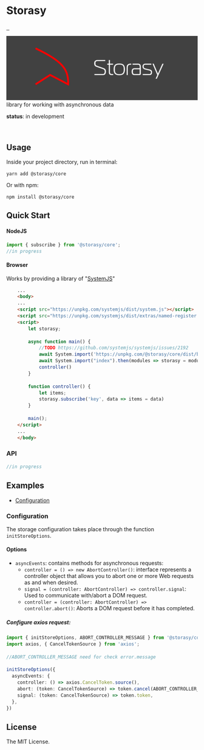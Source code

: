 # Storasy
<p>
  <a aria-label="NPM version" href="https://www.npmjs.com/package/@storasy/core">
    <img alt="" src="https://badgen.net/npm/v/@storasy/core">
  </a>
    <a aria-label="Package size" href="https://bundlephobia.com/result?p=@storasy/core">
      <img alt="" src="https://badgen.net/bundlephobia/minzip/@storasy/core">
    </a>
    <a aria-label="Hist" href="https://www.jsdelivr.com/package/npm/@storasy/core">
      <img alt="" src="https://data.jsdelivr.com/v1/package/npm/@storasy/core/badge">
    </a>
</p>

![Storasy Header](https://github.com/Naboska/storasy/raw/main/media/logo.png)
library for working with asynchronous data

**status**: in development

<br/>

## Usage

Inside your project directory, run in terminal:

```
yarn add @storasy/core
```

Or with npm:

```
npm install @storasy/core
```

## Quick Start

#### NodeJS

```js
import { subscribe } from '@storasy/core';
//in progress
```

#### Browser

Works by providing a library of "[SystemJS](https://github.com/systemjs/systemjs)"

```html
    ...
    <body>
    ...
    <script src="https://unpkg.com/systemjs/dist/system.js"></script>
    <script src="https://unpkg.com/systemjs/dist/extras/named-register.js"></script>
    <script>
        let storasy;
        
        async function main() {
            //TODO https://github.com/systemjs/systemjs/issues/2192
            await System.import('https://unpkg.com/@storasy/core/dist/browser.js').catch(() => void 0);
            await System.import("index").then(modules => storasy = modules);
            controller()
        }

        function controller() {
            let items;
            storasy.subscribe('key', data => items = data)
        }   
        
        main();
    </script>
    ...
    </body>
```

### API

```js
//in progress
```

## Examples

- [Configuration](#configuration)

### Configuration

The storage configuration takes place through the function `initStoreOptions`.

#### Options
- `asyncEvents`: contains methods for asynchronous requests:
  - `controller = () => new AbortController()`: interface represents a controller object that allows you to abort one or more Web requests as and when desired.
  - `signal = (controller: AbortController) => controller.signal`: Used to communicate with/abort a DOM request.
  - `controller = (controller: AbortController) => controller.abort()`: Aborts a DOM request before it has completed.

##### Configure axios request:
```ts
import { initStoreOptions, ABORT_CONTROLLER_MESSAGE } from '@storasy/core';
import axios, { CancelTokenSource } from 'axios';

//ABORT_CONTROLLER_MESSAGE need for check error.message

initStoreOptions({
  asyncEvents: {
    controller: () => axios.CancelToken.source(),
    abort: (token: CancelTokenSource) => token.cancel(ABORT_CONTROLLER_MESSAGE),
    signal: (token: CancelTokenSource) => token.token,
  },
})

```

## License

The MIT License.